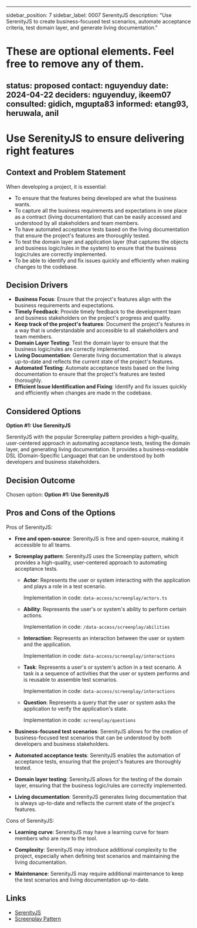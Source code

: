 
---
sidebar_position: 7
sidebar_label: 0007 SerenityJS
description: "Use SerenityJS to create business-focused test scenarios, automate acceptance criteria, test domain layer, and generate living documentation."
# These are optional elements. Feel free to remove any of them.
status: proposed
contact: nguyenduy
date: 2024-04-22
deciders: nguyenduy, ikeem07
consulted: gidich, mgupta83
informed: etang93, heruwala, anil
---

# Use SerenityJS to ensure delivering right features

## Context and Problem Statement

When developing a project, it is essential:

- To ensure that the features being developed are what the business wants.
- To capture all the business requirements and expectations in one place as a contract (living documentation) that can be easily accessed and understood by all stakeholders and team members.
- To have automated acceptance tests based on the living documentation that ensure the project's features are thoroughly tested.
- To test the domain layer and application layer (that captures the objects and business logic/rules in the system) to ensure that the business logic/rules are correctly implemented.
- To be able to identify and fix issues quickly and efficiently when making changes to the codebase.

## Decision Drivers

- **Business Focus**: Ensure that the project's features align with the business requirements and expectations.
- **Timely Feedback**: Provide timely feedback to the development team and business stakeholders on the project's progress and quality.
- **Keep track of the project's features**: Document the project's features in a way that is understandable and accessible to all stakeholders and team members.
- **Domain Layer Testing**: Test the domain layer to ensure that the business logic/rules are correctly implemented.
- **Living Documentation**: Generate living documentation that is always up-to-date and reflects the current state of the project's features.
- **Automated Testing**: Automate acceptance tests based on the living documentation to ensure that the project's features are tested thoroughly.
- **Efficient Issue Identification and Fixing**: Identify and fix issues quickly and efficiently when changes are made in the codebase.

## Considered Options

**Option #1: Use SerenityJS**

SerenityJS with the popular Screenplay pattern provides a high-quality, user-centered approach in automating acceptance tests, testing the domain layer, and generating living documentation. It provides a business-readable DSL (Domain-Specific Language) that can be understood by both developers and business stakeholders.

## Decision Outcome

Chosen option: **Option #1: Use SerenityJS**

## Pros and Cons of the Options

Pros of SerenityJS:

- **Free and open-source**: SerenityJS is free and open-source, making it accessible to all teams.

- **Screenplay pattern**: SerenityJS uses the Screenplay pattern, which provides a high-quality, user-centered approach to automating acceptance tests.

  - **Actor**: Represents the user or system interacting with the application and plays a role in a test scenario.
    
    Implementation in code: `data-access/screenplay/actors.ts`

  - **Ability**: Represents the user's or system's ability to perform certain actions.

    Implementation in code: `/data-access/screenplay/abilities`
    
  - **Interaction**: Represents an interaction between the user or system and the application.

    Implementation in code: `data-access/screenplay/interactions`
  - **Task**: Represents a user's or system's action in a test scenario. A task is a sequence of activities that the user or system performs and is reusable to assemble test scenarios.

    Implementation in code: `data-access/screenplay/interactions`
  - **Question**: Represents a query that the user or system asks the application to verify the application's state.

    Implementation in code: `screenplay/questions`

- **Business-focused test scenarios**: SerenityJS allows for the creation of business-focused test scenarios that can be understood by both developers and business stakeholders.

- **Automated acceptance tests**: SerenityJS enables the automation of acceptance tests, ensuring that the project's features are thoroughly tested.

- **Domain layer testing**: SerenityJS allows for the testing of the domain layer, ensuring that the business logic/rules are correctly implemented.

- **Living documentation**: SerenityJS generates living documentation that is always up-to-date and reflects the current state of the project's features.

Cons of SerenityJS:

- **Learning curve**: SerenityJS may have a learning curve for team members who are new to the tool.

- **Complexity**: SerenityJS may introduce additional complexity to the project, especially when defining test scenarios and maintaining the living documentation.

- **Maintenance**: SerenityJS may require additional maintenance to keep the test scenarios and living documentation up-to-date.

## Links

- [SerenityJS](https://serenity-js.org/)
- [Screenplay Pattern](https://serenity-js.org/handbook/design/screenplay-pattern/)
